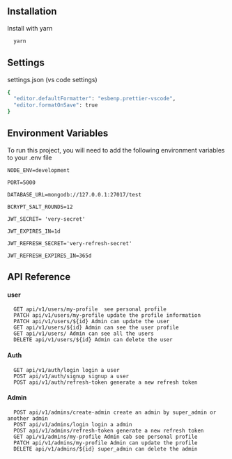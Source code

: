 

## Installation

Install with yarn

```bash
  yarn 
```

## Settings

settings.json (vs code settings)

```bash
{
  "editor.defaultFormatter": "esbenp.prettier-vscode",
  "editor.formatOnSave": true
}
```
    
## Environment Variables

To run this project, you will need to add the following environment variables to your .env file

`NODE_ENV=development`

`PORT=5000`

`DATABASE_URL=mongodb://127.0.0.1:27017/test`

`BCRYPT_SALT_ROUNDS=12`

`JWT_SECRET= 'very-secret'`

`JWT_EXPIRES_IN=1d`

`JWT_REFRESH_SECRET='very-refresh-secret'`

`JWT_REFRESH_EXPIRES_IN=365d`


## API Reference

#### user

```http
  GET api/v1/users/my-profile  see personal profile
  PATCH api/v1/users/my-profile update the profile information
  PATCH api/v1/users/${id} Admin can update the user
  GET api/v1/users/${id} Admin can see the user profile
  GET api/v1/users/ Admin can see all the users
  DELETE api/v1/users/${id} Admin can delete the user

```


#### Auth

```http
  GET api/v1/auth/login login a user
  POST api/v1/auth/signup signup a user
  POST api/v1/auth/refresh-token generate a new refresh token
```


#### Admin

```http
  POST api/v1/admins/create-admin create an admin by super_admin or another admin
  POST api/v1/admins/login login a admin
  POST api/v1/admins/refresh-token generate a new refresh token
  GET api/v1/admins/my-profile Admin cab see personal profile
  PATCH api/v1/admins/my-profile Admin can update the profile
  DELETE api/v1/admins/${id} super_admin can delete the admin
```


